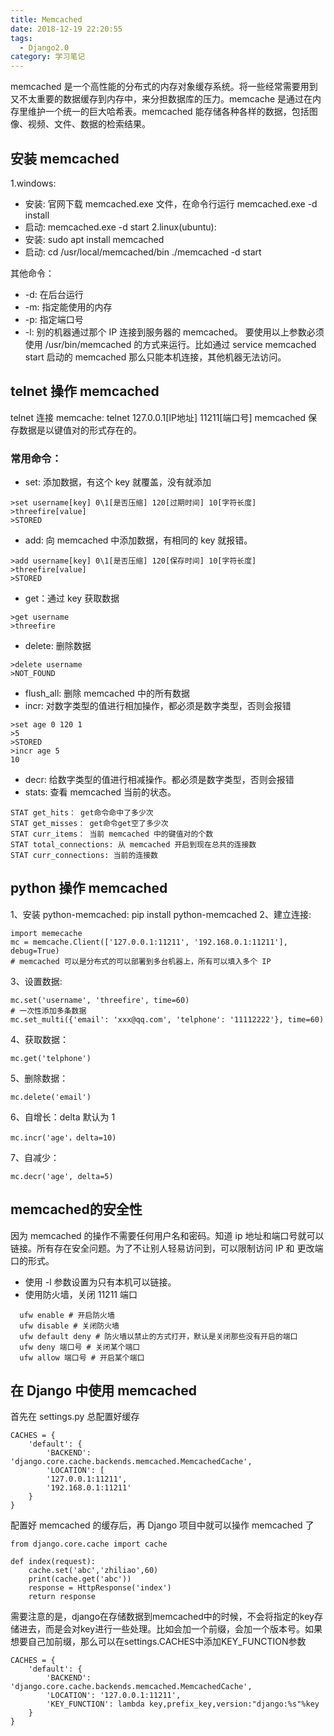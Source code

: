 ```yaml
---
title: Memcached
date: 2018-12-19 22:20:55
tags:
  - Django2.0
category: 学习笔记
---
```


memcached 是一个高性能的分布式的内存对象缓存系统。将一些经常需要用到又不太重要的数据缓存到内存中，来分担数据库的压力。memcache 是通过在内存里维护一个统一的巨大哈希表。memcached 能存储各种各样的数据，包括图像、视频、文件、数据的检索结果。
<!-- more -->

## 安装 memcached
1.windows:
   + 安装: 官网下载 memcached.exe 文件，在命令行运行 memcached.exe -d install
   + 启动: memcached.exe -d start
2.linux(ubuntu):
   + 安装: sudo apt install memcached
   + 启动: 
      cd /usr/local/memcached/bin
      ./memcached -d start

  其他命令：
   + -d: 在后台运行
   + -m: 指定能使用的内存
   + -p: 指定端口号
   + -l: 别的机器通过那个 IP 连接到服务器的 memcached。
   要使用以上参数必须 使用 /usr/bin/memcached 的方式来运行。比如通过 service memcached start 启动的 memcached 那么只能本机连接，其他机器无法访问。

## telnet 操作 memcached
telnet 连接 memcache: telnet 127.0.0.1[IP地址] 11211[端口号]
memcached 保存数据是以键值对的形式存在的。
### 常用命令：
+ set: 添加数据，有这个 key 就覆盖，没有就添加
```
>set username[key] 0\1[是否压缩] 120[过期时间] 10[字符长度]
>threefire[value]
>STORED
```
+ add: 向 memcached 中添加数据，有相同的 key 就报错。
```
>add username[key] 0\1[是否压缩] 120[保存时间] 10[字符长度]
>threefire[value]
>STORED
```
+ get：通过 key 获取数据
```
>get username
>threefire
```
+ delete: 删除数据
```
>delete username
>NOT_FOUND
```
+ flush_all: 删除 memcached 中的所有数据
+ incr: 对数字类型的值进行相加操作，都必须是数字类型，否则会报错
```
>set age 0 120 1
>5
>STORED
>incr age 5
10
```
+ decr: 给数字类型的值进行相减操作。都必须是数字类型，否则会报错
+ stats: 查看 memcached 当前的状态。
```
STAT get_hits： get命令命中了多少次
STAT get_misses： get命令get空了多少次
STAT curr_items： 当前 memcached 中的键值对的个数
STAT total_connections: 从 memcached 开启到现在总共的连接数
STAT curr_connections: 当前的连接数
```

## python 操作 memcached
1、安装 python-memcached: pip install python-memcached
2、建立连接:
```
import memecache
mc = memcache.Client(['127.0.0.1:11211', '192.168.0.1:11211'], debug=True)
# memcached 可以是分布式的可以部署到多台机器上，所有可以填入多个 IP
```
3、设置数据:
```
mc.set('username', 'threefire', time=60)
# 一次性添加多条数据
mc.set_multi({'email': 'xxx@qq.com', 'telphone': '11112222'}, time=60)
```
4、获取数据：
```
mc.get('telphone')
```
5、删除数据：
```
mc.delete('email')
```
6、自增长：delta 默认为 1
```
mc.incr('age'，delta=10)
```
7、自减少：
```
mc.decr('age', delta=5)
```

## memcached的安全性
因为 memcached 的操作不需要任何用户名和密码。知道 ip 地址和端口号就可以链接。所有存在安全问题。为了不让别人轻易访问到，可以限制访问 IP 和 更改端口的形式。
  + 使用 -l 参数设置为只有本机可以链接。
  +  使用防火墙，关闭 11211 端口
```
  ufw enable # 开启防火墙
  ufw disable # 关闭防火墙
  ufw default deny # 防火墙以禁止的方式打开，默认是关闭那些没有开启的端口
  ufw deny 端口号 # 关闭某个端口
  ufw allow 端口号 # 开启某个端口
```

## 在 Django 中使用 memcached
首先在 settings.py 总配置好缓存
```
CACHES = {
    'default': {
        'BACKEND': 'django.core.cache.backends.memcached.MemcachedCache',
        'LOCATION': [
        '127.0.0.1:11211',
        '192.168.0.1:11211'
    }
}
```

配置好 memcached 的缓存后，再 Django 项目中就可以操作 memcached 了
```
from django.core.cache import cache

def index(request):
    cache.set('abc','zhiliao',60)
    print(cache.get('abc'))
    response = HttpResponse('index')
    return response
```

需要注意的是，django在存储数据到memcached中的时候，不会将指定的key存储进去，而是会对key进行一些处理。比如会加一个前缀，会加一个版本号。如果想要自己加前缀，那么可以在settings.CACHES中添加KEY_FUNCTION参数
```
CACHES = {
    'default': {
        'BACKEND': 'django.core.cache.backends.memcached.MemcachedCache',
        'LOCATION': '127.0.0.1:11211',
        'KEY_FUNCTION': lambda key,prefix_key,version:"django:%s"%key
    }
}
```